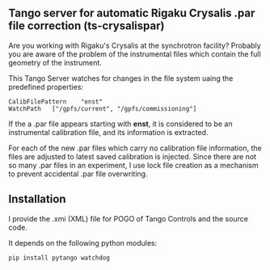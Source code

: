 ## Tango server for automatic Rigaku Crysalis .par file correction (ts-crysalispar)
Are you working with Rigaku's Crysalis at the synchrotron facility? 
Probably you are aware of the problem of the instrumental files which contain the full geometry of the instrument.

This Tango Server watches for changes in the file system uaing the predefined properties:

    CalibFilePattern	"enst"
    WatchPath	["/gpfs/current", "/gpfs/commissioning"]

If the a .par file appears starting with __enst__, it is considered to be an instrumental calibration file, and its information is extracted.

For each of the new .par files which carry no calibration file information, the files are adjusted to latest saved calibration is injected.
Since there are not so many .par files in an experiment, I use lock file creation as a mechanism to prevent accidental .par file overwriting. 

## Installation
I provide the .xmi (XML) file for POGO of Tango Controls and the source code.

It depends on the following python modules:

    pip install pytango watchdog

 